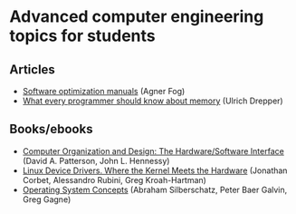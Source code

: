 # Advanced computer engineering topics for students

## Articles

- [Software optimization manuals](https://agner.org/optimize/#manuals) (Agner Fog)
- [What every programmer should know about memory](https://lwn.net/Articles/250967/) (Ulrich Drepper)

## Books/ebooks

- [Computer Organization and Design: The Hardware/Software Interface](https://www.amazon.com/Computer-Organization-Design-MIPS-Architecture/dp/0124077269) (David A. Patterson, John L. Hennessy)
- [Linux Device Drivers. Where the Kernel Meets the Hardware](http://shop.oreilly.com/product/9780596005900.do) (Jonathan Corbet, Alessandro Rubini, Greg Kroah-Hartman)
- [Operating System Concepts](https://www.amazon.com/Operating-System-Concepts-Abridged-Companion/dp/1119456339) (Abraham Silberschatz, Peter Baer Galvin, Greg Gagne)
